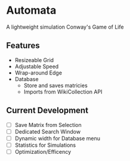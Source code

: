 # Automata

A lightweight simulation Conway's Game of Life

## Features

- Resizeable Grid
- Adjustable Speed
- Wrap-around Edge
- Database
  - Store and saves matricies
  - Imports from WikiCollection API

## Current Development

- [ ] Save Matrix from Selection
- [ ] Dedicated Search Window
- [ ] Dynamic width for Database menu
- [ ] Statistics for Simulations
- [ ] Optimization/Efficency
